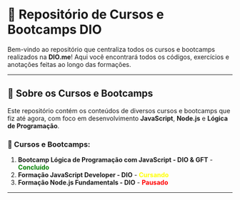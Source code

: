 # 🚀 Repositório de Cursos e Bootcamps DIO

Bem-vindo ao repositório que centraliza todos os cursos e bootcamps realizados na **DIO.me**! Aqui você encontrará todos os códigos, exercícios e anotações feitas ao longo das formações.

---

## 📌 Sobre os Cursos e Bootcamps

Este repositório contém os conteúdos de diversos cursos e bootcamps que fiz até agora, com foco em desenvolvimento **JavaScript**, **Node.js** e **Lógica de Programação**.

### 🎯 Cursos e Bootcamps:

1. **Bootcamp Lógica de Programação com JavaScript - DIO & GFT** - <span style="color: green;">**Concluído**</span>
2. **Formação JavaScript Developer - DIO** - <span style="color: yellow;">**Cursando**</span>
3. **Formação Node.js Fundamentals - DIO** - <span style="color: red;">**Pausado**</span>

---
